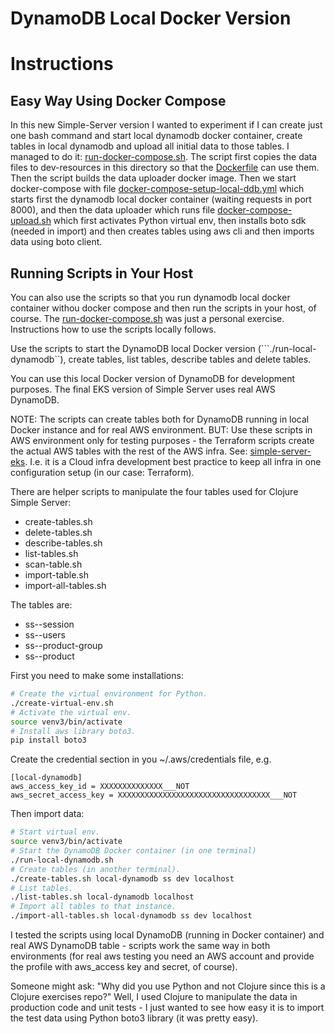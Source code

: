 # DynamoDB Local Docker Version

# Instructions

## Easy Way Using Docker Compose

In this new Simple-Server version I wanted to experiment if I can create just one bash command and start local dynamodb docker container, create tables in local dynamodb and upload all initial data to those tables. I managed to do it: [run-docker-compose.sh](run-docker-compose.sh). The script first copies the data files to dev-resources in this directory so that the [Dockerfile](Dockerfile) can use them. Then the script builds the data uploader docker image. Then we start docker-compose with file [docker-compose-setup-local-ddb.yml](docker-compose-setup-local-ddb.yml) which starts first the dynamodb local docker container (waiting requests in port 8000), and then the data uploader which runs file [docker-compose-upload.sh](docker-compose-upload.sh) which first activates Python virtual env, then installs boto sdk (needed in import) and then creates tables using aws cli and then imports data using boto client.

## Running Scripts in Your Host

You can also use the scripts so that you run dynamodb local docker container withou docker compose and then run the scripts in your host, of course. The [run-docker-compose.sh](run-docker-compose.sh) was just a personal exercise. Instructions how to use the scripts locally follows.

Use the scripts to start the DynamoDB local Docker version (```./run-local-dynamodb``), create tables, list tables, describe tables and delete tables. 

You can use this local Docker version of DynamoDB for development purposes. The final EKS version of Simple Server uses real AWS DynamoDB.

NOTE: The scripts can create tables both for DynamoDB running in local Docker instance and for real AWS environment. BUT: Use these scripts in AWS environment only for testing purposes - the Terraform scripts create the actual AWS tables with the rest of the AWS infra. See: [simple-server-eks](https://github.com/karimarttila/aws/tree/master/simple-server-eks). I.e. it is a Cloud infra development best practice to keep all infra in one configuration setup (in our case: Terraform).

There are helper scripts to manipulate the four tables used for Clojure Simple Server:

- create-tables.sh
- delete-tables.sh
- describe-tables.sh
- list-tables.sh
- scan-table.sh
- import-table.sh
- import-all-tables.sh

The tables are:

- ss-<env>-session
- ss-<env>-users
- ss-<env>-product-group
- ss-<env>-product

First you need to make some installations:

```bash
# Create the virtual environment for Python.
./create-virtual-env.sh
# Activate the virtual env.
source venv3/bin/activate
# Install aws library boto3.
pip install boto3
```

Create the credential section in you ~/.aws/credentials file, e.g.

```text
[local-dynamodb]
aws_access_key_id = XXXXXXXXXXXXXX___NOT
aws_secret_access_key = XXXXXXXXXXXXXXXXXXXXXXXXXXXXXXXXXX___NOT
```


Then import data:

```bash
# Start virtual env.
source venv3/bin/activate
# Start the DynamoDB Docker container (in one terminal)
./run-local-dynamodb.sh
# Create tables (in another terminal).
./create-tables.sh local-dynamodb ss dev localhost
# List tables.
./list-tables.sh local-dynamodb localhost
# Import all tables to that instance.
./import-all-tables.sh local-dynamodb ss dev localhost
```

I tested the scripts using local DynamoDB (running in Docker container) and real AWS DynamoDB table - scripts work the same way in both environments (for real aws testing you need an AWS account and provide the profile with aws_access key and secret, of course).

Someone might ask: "Why did you use Python and not Clojure since this is a Clojure exercises repo?" Well, I used Clojure to manipulate the data in production code and unit tests - I just wanted to see how easy it is to import the test data using Python boto3 library (it was pretty easy).


